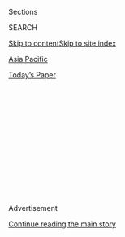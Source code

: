 <div id="app">

<div>

<div>

<div>

<div class="NYTAppHideMasthead css-1q2w90k e1suatyy0">

<div class="section css-ui9rw0 e1suatyy2">

<div class="css-eph4ug er09x8g0">

<div class="css-6n7j50">

</div>

<span class="css-1dv1kvn">Sections</span>

<div class="css-10488qs">

<span class="css-1dv1kvn">SEARCH</span>

</div>

[Skip to content](#site-content)[Skip to site index](#site-index)

</div>

<div id="masthead-section-label" class="css-1wr3we4 eaxe0e00">

[Asia
Pacific](https://www.nytimes.com/section/world/asia)

</div>

<div class="css-10698na e1huz5gh0">

</div>

</div>

<div id="masthead-bar-one" class="section hasLinks css-15hmgas e1csuq9d3">

<div class="css-uqyvli e1csuq9d0">

</div>

<div class="css-1uqjmks e1csuq9d1">

</div>

<div class="css-9e9ivx">

[](https://myaccount.nytimes.com/auth/login?response_type=cookie&client_id=vi)

</div>

<div class="css-1bvtpon e1csuq9d2">

[Today’s
Paper](https://www.nytimes.com/section/todayspaper)

</div>

</div>

</div>

</div>

<div data-aria-hidden="false">

<div id="site-content" data-role="main">

<div>

<div class="css-1aor85t" style="opacity:0.000000001;z-index:-1;visibility:hidden">

<div class="css-1hqnpie">

<div class="css-epjblv">

<span class="css-17xtcya">[Asia
Pacific](/section/world/asia)</span><span class="css-x15j1o">|</span><span class="css-fwqvlz">Jim
Mattis Says U.S. Is ‘Shoulder to Shoulder’ With
Japan</span>

</div>

<div class="css-k008qs">

<div class="css-1iwv8en">

<span class="css-18z7m18"></span>

<div>

</div>

</div>

<span class="css-1n6z4y">https://nyti.ms/2k9BZIj</span>

<div class="css-1705lsu">

<div class="css-4xjgmj">

<div class="css-4skfbu" data-role="toolbar" data-aria-label="Social Media Share buttons, Save button, and Comments Panel with current comment count" data-testid="share-tools">

  - 
  - 
  - 
  - 
    
    <div class="css-6n7j50">
    
    </div>

  - 

</div>

</div>

</div>

</div>

</div>

</div>

<div class="css-13pd83m">

</div>

<div id="top-wrapper" class="css-1sy8kpn">

<div id="top-slug" class="css-l9onyx">

Advertisement

</div>

[Continue reading the main
story](#after-top)

<div class="ad top-wrapper" style="text-align:center;height:100%;display:block;min-height:250px">

<div id="top" class="place-ad" data-position="top" data-size-key="top">

</div>

</div>

<div id="after-top">

</div>

</div>

<div id="sponsor-wrapper" class="css-1hyfx7x">

<div id="sponsor-slug" class="css-19vbshk">

Supported by

</div>

[Continue reading the main
story](#after-sponsor)

<div id="sponsor" class="ad sponsor-wrapper" style="text-align:center;height:100%;display:block">

</div>

<div id="after-sponsor">

</div>

</div>

<div class="css-1vkm6nb ehdk2mb0">

# Jim Mattis Says U.S. Is ‘Shoulder to Shoulder’ With Japan

</div>

<div class="css-79elbk" data-testid="photoviewer-wrapper">

<div class="css-z3e15g" data-testid="photoviewer-wrapper-hidden">

</div>

<div class="css-1a48zt4 ehw59r15" data-testid="photoviewer-children">

![<span class="css-16f3y1r e13ogyst0" data-aria-hidden="true">The
American defense secretary, Jim Mattis, left; Prime Minister Shinzo Abe
of Japan, second right; and the Japanese defense minister, Tomomi Inada,
right, in Tokyo on
Friday.</span><span class="css-cnj6d5 e1z0qqy90" itemprop="copyrightHolder"><span class="css-1ly73wi e1tej78p0">Credit...</span><span><span>Pool
photo by Eugene
Hoshiko</span></span></span>](https://static01.nyt.com/images/2017/02/04/world/04military1/04military1-articleInline.jpg?quality=75&auto=webp&disable=upscale)

</div>

</div>

<div class="css-xt80pu e12qa4dv0">

<div class="css-18e8msd">

<div class="css-vp77d3 epjyd6m0">

<div class="css-1baulvz">

By [<span class="css-1baulvz" itemprop="name">Michael R.
Gordon</span>](http://www.nytimes.com/by/michael-r-gordon) and
[<span class="css-1baulvz last-byline" itemprop="name">Motoko
Rich</span>](http://www.nytimes.com/by/motoko-rich)

</div>

</div>

  - Feb. 3,
    2017

  - 
    
    <div class="css-4xjgmj">
    
    <div class="css-d8bdto" data-role="toolbar" data-aria-label="Social Media Share buttons, Save button, and Comments Panel with current comment count" data-testid="share-tools">
    
      - 
      - 
      - 
      - 
        
        <div class="css-6n7j50">
        
        </div>
    
      - 
    
    </div>
    
    </div>

</div>

</div>

<div class="section meteredContent css-1r7ky0e" name="articleBody" itemprop="articleBody">

<div class="css-1fanzo5 StoryBodyCompanionColumn">

<div class="css-53u6y8">

TOKYO — Defense Secretary Jim Mattis assured Japan’s prime minister on
Friday that the United States would stand by its mutual defense treaty
with the country, despite statements by President Trump during last
year’s campaign that suggested he might pull back from American
security commitments in Asia.

“I want there to be no misunderstanding during the transition in
Washington that we stand firmly, 100 percent, shoulder to shoulder with
you and the Japanese people,” Mr. Mattis said at the start of a meeting
with Prime Minister Shinzo Abe.

Mr. Trump, when he was running for president, had complained that the
defense treaty was one-sided, even suggesting that the United States
should threaten to withdraw from it unless Japan did more to compensate
Washington for helping to defend its territory.

“You always have to be prepared to walk,” Mr. Trump said in August. “I
don’t think it’s going to be necessary. It could be, though.”

</div>

</div>

<div class="css-1fanzo5 StoryBodyCompanionColumn">

<div class="css-53u6y8">

With North Korea [threatening to test an intercontinental ballistic
missile](https://www.nytimes.com/2017/01/01/world/asia/north-korea-intercontinental-ballistic-missile-test-kim-jong-un.html)
and China claiming sovereignty over nearly all of the South China Sea,
the Trump administration is now emphasizing its
“[ironclad](https://www.nytimes.com/reuters/2017/01/28/world/asia/28reuters-usa-trump-japan-whitehouse.html)”
commitment to the security of Japan and South Korea.

Still, Mr. Trump’s conflicting signals and his transactional approach to
diplomacy have made allies nervous. So even as the president shakes up
Washington, Mr. Mattis has [scored points in
Asia](https://www.nytimes.com/2017/02/02/world/asia/james-mattis-us-korea-thaad.html)
by emphasizing that the United States’ relationship with its allies has
not fundamentally changed.

In Japan, that included assurances about Article 5 of the treaty, which
commits the United States to helping defend territory that Japan
administers should it be attacked.

“Due to some of the provocations out of North Korea and other challenges
that we jointly face, I want to make certain that Article 5 of our
mutual defense treaty is understood to be as real to us today as it was
a year ago, five years ago, and as it will be a year and 10 years from
now,” Mr. Mattis told Mr. Abe.

</div>

</div>

<div class="css-79elbk" data-testid="photoviewer-wrapper">

<div class="css-z3e15g" data-testid="photoviewer-wrapper-hidden">

</div>

<div class="css-1a48zt4 ehw59r15" data-testid="photoviewer-children">

![<span class="css-16f3y1r e13ogyst0" data-aria-hidden="true">Defense
Secretary Jim Mattis, right, with his South Korean counterpart Han
Min-koo, left, in Seoul on
Friday.</span><span class="css-cnj6d5 e1z0qqy90" itemprop="copyrightHolder"><span class="css-1ly73wi e1tej78p0">Credit...</span><span>Ed
Jones/Agence France-Presse — Getty
Images</span></span>](https://static01.nyt.com/images/2017/02/04/world/04military2/04military2-articleInline.jpg?quality=75&auto=webp&disable=upscale)

</div>

</div>

<div class="css-1fanzo5 StoryBodyCompanionColumn">

<div class="css-53u6y8">

Japan hosts about 50,000 American troops on bases throughout the
country, and it relies on the American nuclear umbrella. Given that the
alliance has lasted since the end of World War II, analysts said it was
somewhat surprising that it would be necessary to reassure Japan that it
remained solid.

</div>

</div>

<div class="css-1fanzo5 StoryBodyCompanionColumn">

<div class="css-53u6y8">

“It’s sad that we’ve even come to this point,” said Jeffrey Hornung, a
fellow in the security and foreign affairs program at Sasakawa Peace
Foundation USA, a research institute based in Washington. “But in the
context that we’re in, that reassurance is very important.”

A particular concern for Mr. Abe, who is scheduled to meet with Mr.
Trump in Washington next week, is confirmation that the United States
would defend Japan in any confrontation with China over a set of
disputed islands in the East China Sea, known in Japan as the Senkaku
and in China as the Diaoyu.

Former President Barack Obama declared during a visit to Tokyo three
years ago that the security treaty [obligated the United States to do
so](https://www.nytimes.com/2014/04/25/world/asia/obama-asia.html), the
first president to state that commitment publicly. Mr. Mattis did not
explicitly mention the islands publicly Friday, but American officials
said later that he had reiterated the United States “longstanding”
position on the islands in his private meeting with Mr. Abe.

Mr. Mattis made a point of saying on Friday that he had served on the
Japanese island of Okinawa as a young Marine. Mr. Abe, for his part,
said it was important that Japan was one of the first places Mr. Mattis
had visited as defense secretary.

Earlier Friday, Mr. Mattis wound up a two-day visit to Seoul, South
Korea, where he sought to reassure officials that the American
commitment to defend their country, particularly in the face of North
Korea’s accelerating nuclear threat, was also unchanged.

“Any attack on the United States, or our allies, will be defeated,” Mr.
Mattis said in a joint appearance with the South Korean defense
minister, Han Min-koo. “And any use of nuclear weapons would be met with
a response that would be effective and overwhelming,” he added, using a
formulation that has been employed by previous Pentagon chiefs.

</div>

</div>

<div class="css-1fanzo5 StoryBodyCompanionColumn">

<div class="css-53u6y8">

During Mr. Mattis’s talks with South Korean officials, the two sides
affirmed that they would move ahead with plans developed under the Obama
administration to deploy a new antimissile system to counter North
Korea’s medium-range missiles. China has objected to the deployment of
the system, known as Thaad, which stands for Terminal High Altitude Area
Defense.

“Due to North Korea’s threatening rhetoric and destabilizing behavior,
we are taking defensive steps like deploying the highly effective Thaad
antimissile unit,” Mr. Mattis said on Friday.

Mr. Mattis did not specify when the Thaad system would be deployed.
American and South Korean officials have said that it would be before
the end of the year, though American officials would like to see the
timetable accelerated.

</div>

</div>

</div>

<div>

</div>

<div>

</div>

<div>

</div>

<div>

<div id="bottom-wrapper" class="css-1ede5it">

<div id="bottom-slug" class="css-l9onyx">

Advertisement

</div>

[Continue reading the main
story](#after-bottom)

<div id="bottom" class="ad bottom-wrapper" style="text-align:center;height:100%;display:block;min-height:90px">

</div>

<div id="after-bottom">

</div>

</div>

</div>

</div>

</div>

## Site Index

<div>

</div>

## Site Information Navigation

  - [© <span>2020</span> <span>The New York Times
    Company</span>](https://help.nytimes.com/hc/en-us/articles/115014792127-Copyright-notice)

<!-- end list -->

  - [NYTCo](https://www.nytco.com/)
  - [Contact
    Us](https://help.nytimes.com/hc/en-us/articles/115015385887-Contact-Us)
  - [Work with us](https://www.nytco.com/careers/)
  - [Advertise](https://nytmediakit.com/)
  - [T Brand Studio](http://www.tbrandstudio.com/)
  - [Your Ad
    Choices](https://www.nytimes.com/privacy/cookie-policy#how-do-i-manage-trackers)
  - [Privacy](https://www.nytimes.com/privacy)
  - [Terms of
    Service](https://help.nytimes.com/hc/en-us/articles/115014893428-Terms-of-service)
  - [Terms of
    Sale](https://help.nytimes.com/hc/en-us/articles/115014893968-Terms-of-sale)
  - [Site
    Map](https://spiderbites.nytimes.com)
  - [Help](https://help.nytimes.com/hc/en-us)
  - [Subscriptions](https://www.nytimes.com/subscription?campaignId=37WXW)

</div>

</div>

</div>

</div>
